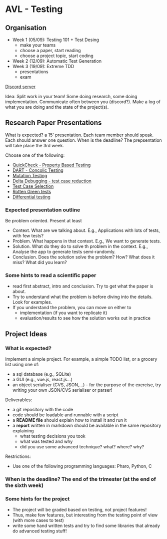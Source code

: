 # AVL - Testing

## Organisation

- Week 1 (05/09): Testing 101 + Test Desing
  - make your teams
  - choose a paper, start reading
  - choose a project topic, start coding
- Week 2 (12/09): Automatic Test Generation
- Week 3 (19/09): Extreme TDD
  - presentations
  - exam

[Discord server](https://discord.gg/h2mH5Daq)

Idea: Split work in your team! Some doing research, some doing implementation. Communicate often between you (discord?). Make a log of what you are doing and the state of the project(s).

## Research Paper Presentations

What is expected? a 15' presentation. Each team member should speak. Each should answer one question.
When is the deadline? The prepsentation will take place the 3rd week.

Choose one of the following:
 - [QuickCheck - Property Based Testing](https://www.cs.tufts.edu/~nr/cs257/archive/john-hughes/quick.pdf) 
 - [DART - Concolic Testing](https://web.eecs.umich.edu/~weimerw/590/reading/p213-godefroid.pdf)
 - [Mutation Testing](https://edisciplinas.usp.br/pluginfile.php/1943431/mod_resource/content/1/Hints_on_Test_Data_Selection-Demillo.pdf)
 - [Delta Debugging - test case reduction](https://www.cs.purdue.edu/homes/xyzhang/fall07/Papers/delta-debugging.pdf)
 - [Test Case Selection](https://hal.inria.fr/hal-01344842/document)
 - [Rotten Green tests](https://hal.inria.fr/hal-02002346v2/document)
 - [Differential testing](https://www.cs.swarthmore.edu/~bylvisa1/cs97/f13/Papers/DifferentialTestingForSoftware.pdf)

### Expected presentation outline

Be problem oriented. Present at least
 - Context. What are we talking about. E.g., Applications with lots of tests, with few tests?
 - Problem. What happens in that context. E.g., We want to generate tests.
 - Solution. What do they do to solve th problem in the context. E.g., Analyse the app to generate tests semi-randomly.
 - Conclusion. Does the solution solve the problem? How? What does it miss? What did you learn?

### Some hints to read a scientific paper
  - read first abstract, intro and conclusion. Try to get what the paper is about.
  - Try to understand what the problem is before diving into the details. Look for examples.
  - If you understand the problem, you can move on either to
    - implementation (if you want to replicate it)
    - evaluation/results to see how the solution works out in practice

## Project Ideas

### What is expected?
Implement a simple project. For example, a simple TODO list, or a grocery list using one of:
 - a sql database (e.g., SQLite)
 - a GUI (e.g., vue.js, react.js...)
 - an object serialiser (CVS, JSON,...) - for the purpose of the exercise, try writing your own JSON/CVS serialiser or parser!

Deliverables:
 - a git repository with the code
 - code should be loadable and runnable with a script
 - a **README file** should explain how to install it and run it
 - a **report** written in markdown should be available in the same repository explaining
   - what testing decisions you took
   - what was tested and why
   - did you use some advanced technique? what? where? why?

Restrictions:
 - Use one of the following programming languages: Pharo, Python, C

### When is the deadline? The end of the trimester (at the end of the sixth week)
 
### Some hints for the project
- The project will be graded based on testing, not project features!
- Thus, make few features, but interesting from the testing point of view (with more cases to test)
- write some hand written tests and try to find some libraries that already do advanced testing stuff!
